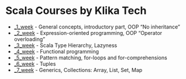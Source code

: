 # Scala Courses by Klika Tech

* [_1_week] - General concepts, introductory part, OOP “No inheritance”
* [_2_week] - Expression-oriented programming, OOP “Operator overloading”
* [_3_week] - Scala Type Hierarchy, Lazyness
* [_4_week] - Functional programming
* [_5_week] - Pattern matching, for-loops and for-comprehensions
* [_6_week] - Tuples
* [_7_week] - Generics, Collections: Array, List, Set, Map

[_1_week]: <https://github.com/Klika-Tech/scala-courses/tree/master/src/klikatech/_1_week>
[_2_week]: <https://github.com/Klika-Tech/scala-courses/tree/master/src/klikatech/_2_week>
[_3_week]: <https://github.com/Klika-Tech/scala-courses/tree/master/src/klikatech/_3_week>
[_4_week]: <https://github.com/Klika-Tech/scala-courses/tree/master/src/klikatech/_4_week>
[_5_week]: <https://github.com/Klika-Tech/scala-courses/tree/master/src/klikatech/_5_week>
[_6_week]: <https://github.com/Klika-Tech/scala-courses/tree/master/src/klikatech/_6_week>
[_7_week]: <https://github.com/Klika-Tech/scala-courses/tree/master/src/klikatech/_7_week>

